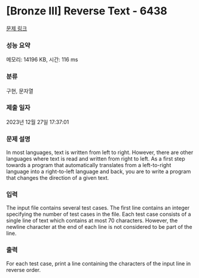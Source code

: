 # [Bronze III] Reverse Text - 6438 

[문제 링크](https://www.acmicpc.net/problem/6438) 

### 성능 요약

메모리: 14196 KB, 시간: 116 ms

### 분류

구현, 문자열

### 제출 일자

2023년 12월 27일 17:37:01

### 문제 설명

<p>In most languages, text is written from left to right. However, there are other languages where text is read and written from right to left. As a first step towards a program that automatically translates from a left-to-right language into a right-to-left language and back, you are to write a program that changes the direction of a given text.</p>

### 입력 

 <p>The input file contains several test cases. The first line contains an integer specifying the number of test cases in the file. Each test case consists of a single line of text which contains at most 70 characters. However, the newline character at the end of each line is not considered to be part of the line.</p>

### 출력 

 <p>For each test case, print a line containing the characters of the input line in reverse order.</p>

